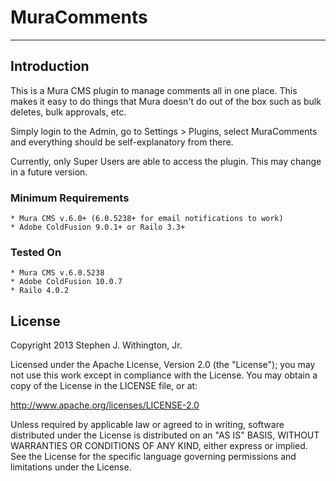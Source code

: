 # MuraComments
-------------------------------------------------------------------------------

## Introduction
This is a Mura CMS plugin to manage comments all in one place. This makes it easy to do things that Mura doesn't do out of the box such as bulk deletes, bulk approvals, etc.

Simply login to the Admin, go to Settings > Plugins, select MuraComments and everything should be self-explanatory from there.

Currently, only Super Users are able to access the plugin. This may change in a future version.

### Minimum Requirements
	* Mura CMS v.6.0+ (6.0.5238+ for email notifications to work)
	* Adobe ColdFusion 9.0.1+ or Railo 3.3+

### Tested On
	* Mura CMS v.6.0.5238
	* Adobe ColdFusion 10.0.7
	* Railo 4.0.2

## License
Copyright 2013 Stephen J. Withington, Jr.

Licensed under the Apache License, Version 2.0 (the "License"); you may not use this work except in compliance with the License. You may obtain a copy of the License in the LICENSE file, or at:

http://www.apache.org/licenses/LICENSE-2.0

Unless required by applicable law or agreed to in writing, software distributed under the License is distributed on an "AS IS" BASIS, WITHOUT WARRANTIES OR CONDITIONS OF ANY KIND, either express or implied. See the License for the specific language governing permissions and limitations under the License.